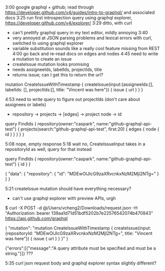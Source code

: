 
3:00 google graphql + github; read through https://developer.github.com/v4/guides/intro-to-graphql/ and associated docs
3:25 run first introspection query using graphql explorer, https://developer.github.com/v4/explorer/
3:29 ditto, with curl
 - can't prettify graphql query in my text editor, mildly annoying
3:40
 - very annoyed at JSON parsing problems and lexical errors with curl, switched to using graphql explorer
 - variable substitution sounds like a really cool feature missing from REST
4:00 go back and re-read docs on edges and nodes
4:45 need to write a mutation to create an issue
 - createIssue mutation looks promising
  - needs assigneeIds, labelIds, projectIds, title
  - returns issue; can I get this to return the url?

  mutation CreateIssueWithTimestamp {
    createIssue(input:{assigneeIds:[], labelIds: [], projectIds:[], title: "Vincent was here"}) {
      issue {
        url
      }
    }
  }

4:53 need to write query to figure out projectIds (don't care about assignees or labels)
 - repository -> projects -> [edges] -> project node -> id

  query FindIds {
    repository(owner:"caspark", name:"github-graphql-api-test") {
      projects(search:"github-graphql-api-test", first:20) {
        edges {
          node {
            id
          }
        }
      }
    }
  }

5:08 nope, empty response
5:18 wait no, CreateIssueInput takes in a repositoryId as well, query for that instead

  query FindIds {
    repository(owner:"caspark", name:"github-graphql-api-test") {
      id
    }
  }

  {
    "data": {
      "repository": {
        "id": "MDEwOlJlcG9zaXRvcnkxNzM2MjI2NTg="
      }
    }
  }

5:21 createIssue mutation should have everything necessary?
 - can't use graphql explorer with preview APIs, urgh

  $ curl -X POST -d @/Users/vcheng2/Downloads/request.json -H "Authorization: bearer 139aa1d71d51bdf5202b7e22576542074b470843" https://api.github.com/graphql

  {
      "mutation": "mutation CreateIssueWithTimestamp {
    createIssue(input:{repositoryId: \"MDEwOlJlcG9zaXRvcnkxNzM2MjI2NTg=\", title: \"Vincent was here\"}) {
      issue {
        url
      }
    }
  }"
  }

  {"errors":[{"message":"A query attribute must be specified and must be a string."}]}
  ???

5:35 curl json request body and graphql explorer syntax slightly different?



